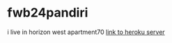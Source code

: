 # fwb24pandiri
i live in horizon west apartment70
[link to heroku server](https://fwb24pandiri.herokuapp.com)
